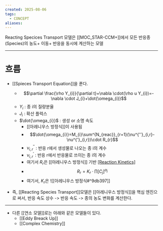 ```yaml
---
created: 2025-08-06
tags:
  - CONCEPT
aliases:
---
```

Reacting Specices Transport 모델은 [[MOC_STAR-CCM+]]에서 
모든 반응종(Species)의 농도+ 이동+ 반응을 동시에 계산하는 모델

---
# 흐름
- [[Spieces Transport Equation]]을 푼다.
	- $$\partial \frac{\rho Y_{i}}{\partial t}+\nabla \cdot(\rho u Y_{i})=-\nabla  \cdot J_{i}+\dot{\omega_{i}}$$
	- $Y_{i}$ : 종 i의 질량분율
	- $J_{i}$ : 확산 플럭스
	- $\dot{\omega_{i}}$ : 생성 or 소명 속도
		- [[아레니우스 방정식]]이 사용됨
		- $$\dot{\omega_{i}}=M_{i}\sum^{N_{reac}}_{r=1}(\nu^{''}_{i,r}-\nu^{'}_{i,r})\cdot R_{r}$$
		- $\nu^{''}_{i,r}$ : 반응 r에서 생성물로 나오는 종 i의 계수
		- $\nu^{'}_{i,r}$ : 반응 r에서 반응물로 쓰이는 종 i의 계수
		- 여기서 $R_r$은 [[아레니우스 방정식]] 기반 [[Reaction Kinetics]](반응속도)
		- $$R_{r}=K_{r} \cdot \prod[C_{j}]^{\alpha_{j}}$$
		- 여기서, $K_{r}$은 ![[아레니우스 방정식#^9db397]]

- 즉, [[Reacting Species Transport]]모델은 [[아레니우스 방정식]]을 핵심 엔진으로 써서, 
  반응 속도 상수 -> 반응 속도 -> 종의 농도 변화를 계산한다.




---
- 다른 [[연소 모델]]로는 아래와 같은 모델들이 있다.
	- [[Eddy Breack Up]]
	- [[Complex Chemistry]]